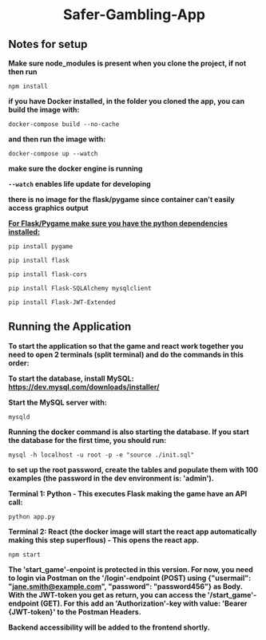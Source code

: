 # <center>Safer-Gambling-App</center>




##  Notes for setup 
**Make sure node_modules is present when you clone the project, if not then run** 

`npm install`

**if you have Docker installed, in the folder you cloned the app, you can build the image  with:**

`docker-compose build --no-cache`

**and then run the image with:**

`docker-compose up --watch`

**make sure the docker engine is running**

**`--watch` enables life update for developing**

**there is no image for the flask/pygame since container can't easily access graphics output**
 
<ins><strong>For Flask/Pygame make sure you have the python dependencies installed:</strong></ins>

`pip install pygame`

`pip install flask`

`pip install flask-cors`

`pip install Flask-SQLAlchemy mysqlclient`

`pip install Flask-JWT-Extended`
 
 
## Running the Application
**To start the application so that the game and react work together you need to open 2 terminals (split terminal) and do the commands in this order:**

**To start the database, install MySQL: https://dev.mysql.com/downloads/installer/**

**Start the MySQL server with:**

`mysqld`

**Running the docker command is also starting the database. If you start the database for the first time, you should run:**

`mysql -h localhost -u root -p -e "source ./init.sql"`

**to set up the root password, create the tables and populate them with 100 examples (the password in the dev environment is: 'admin').**

**Terminal 1: Python - This executes Flask making the game have an API call:**

`python app.py`
 
**Terminal 2: React (the docker image will start the react app automatically making this step superflous) - This opens the react app.**

`npm start`

**The 'start_game'-enpoint is protected in this version. For now, you need to login via Postman on the '/login'-endpoint (POST) using {"usermail": "jane.smith@example.com", "password": "password456"} as Body. With the JWT-token you get as return, you can access the '/start_game'-endpoint (GET). For this add an 'Authorization'-key with value: 'Bearer {JWT-token}' to the Postman Headers.**

**Backend accessibility will be added to the frontend shortly.**